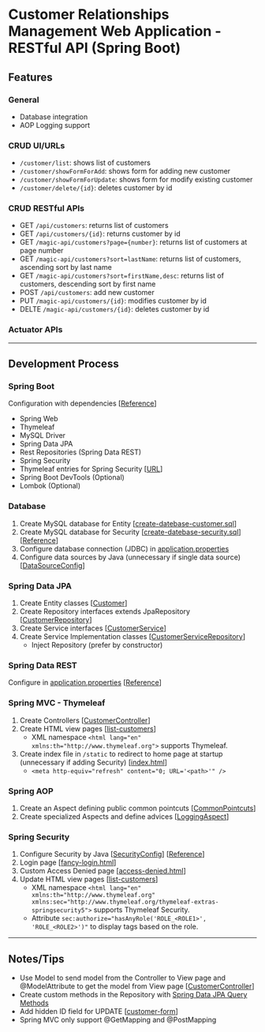 # Customer Relationships Management Web Application - RESTful API (Spring Boot)

## Features
### General
- Database integration
- AOP Logging support

### CRUD UI/URLs
- ```/customer/list```: shows list of customers
- ```/customer/showFormForAdd```: shows form for adding new customer
- ```/customer/showFormForUpdate```: shows form for modify existing customer
- ```/customer/delete/{id}```: deletes customer by id

### CRUD RESTful APIs
- GET ```/api/customers```: returns list of customers
- GET ```/api/customers/{id}```: returns customer by id
- GET ```/magic-api/customers?page={number}```: returns list of customers at page number
- GET ```/magic-api/customers?sort=lastName```: returns list of customers, ascending sort by last name
- GET ```/magic-api/customers?sort=firstName,desc```: returns list of customers, descending sort by first name
- POST ```/api/customers```: add new customer
- PUT ```/magic-api/customers/{id}```: modifies customer by id
- DELTE ```/magic-api/customers/{id}```: deletes customer by id

### Actuator APIs


---

## Development Process
### Spring Boot
Configuration with dependencies 
[[Reference]()]
- Spring Web
- Thymeleaf
- MySQL Driver
- Spring Data JPA
- Rest Repositories (Spring Data REST)
- Spring Security
- Thymeleaf entries for Spring Security 
[[URL](https://search.maven.org/classic/#search%7Cga%7C1%7Ca%3A%22thymeleaf-extras-springsecurity5%22)]
- Spring Boot DevTools (Optional)
- Lombok (Optional)

### Database
1. Create MySQL database for Entity
[[create-datebase-customer.sql]()]
2. Create MySQL database for Security
[[create-datebase-security.sql]()] 
[[Reference]()]
3. Configure database connection (JDBC) in 
[application.properties]()
4. Configure data sources by Java (unnecessary if single data source)
[[DataSourceConfig]()]

### Spring Data JPA
1. Create Entity classes 
[[Customer]()]
2. Create Repository interfaces extends JpaRepository 
[[CustomerRepository]()]
3. Create Service interfaces 
[[CustomerService]()]
4. Create Service Implementation classes 
[[CustomerServiceRepository]()]
   - Inject Repository (prefer by constructor)

### Spring Data REST
Configure in 
[application.properties]() 
[[Reference]()]
   
### Spring MVC - Thymeleaf
1. Create Controllers 
[[CustomerController]()]
2. Create HTML view pages 
[[list-customers]()]
   - XML namespace ```<html lang="en" xmlns:th="http://www.thymeleaf.org">``` supports Thymeleaf.
3. Create index file in ```/static``` to redirect to home page at startup (unnecessary if adding Security)
[[index.html]()]
    - ```<meta http-equiv="refresh" content="0; URL='<path>'" />```

### Spring AOP
1. Create an Aspect defining public common pointcuts 
[[CommonPointcuts]()]
2. Create specialized Aspects and define advices
[[LoggingAspect]()]

### Spring Security
1. Configure Security by Java 
[[SecurityConfig]()] 
[[Reference]()]
2. Login page 
[[fancy-login.html]()]
3. Custom Access Denied page 
[[access-denied.html]()]
4. Update HTML view pages
[[list-customers]()]
   - XML namespace ```<html lang="en" xmlns:th="http://www.thymeleaf.org" xmlns:sec="http://www.thymeleaf.org/thymeleaf-extras-springsecurity5">``` supports Thymeleaf Security.
   - Attribute ```sec:authorize="hasAnyRole('ROLE_<ROLE1>', 'ROLE_<ROLE2>')"``` to display tags based on the role.

---

## Notes/Tips
- Use Model to send model from the Controller to View page and @ModelAttribute to get the model from View page 
[[CustomerController]()]
- Create custom methods in the Repository with 
[Spring Data JPA Query Methods](https://docs.spring.io/spring-data/jpa/docs/current/reference/html/#reference)
- Add hidden ID field for UPDATE 
[[customer-form]()]
- Spring MVC only support @GetMapping and @PostMapping

























